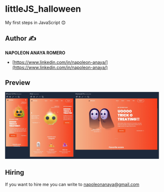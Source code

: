 # littleJS_halloween
My first steps in JavaScript 😊

## Author ✍

**NAPOLEON ANAYA ROMERO**

-	[https://www.linkedin.com/in/napoleon-anaya/](https://www.linkedin.com/in/napoleon-anaya/)

## Preview 

![..](https://github.com/alucart2005/littleJS_halloween/blob/main/assets/img/preview.jpg?raw=true)

## Hiring 
If you want to hire me you can write to napoleonanaya@gmail.com


